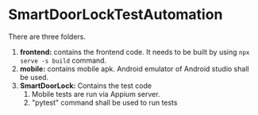 # SmartDoorLockTestAutomation

There are three folders.
1. **frontend:** contains the frontend code. It needs to be built by using `npx serve -s build` command.
2. **mobile:** contains mobile apk. Android emulator of Android studio shall be used. 
3. **SmartDoorLock:** Contains the test code
   1. Mobile tests are run via Appium server. 
   2. "pytest" command shall be used to run tests

